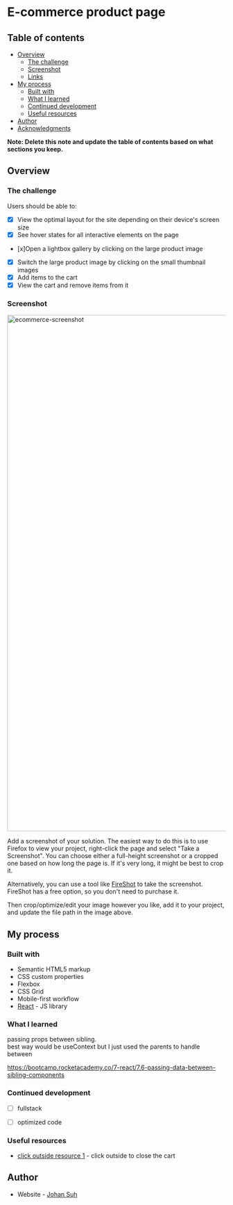 


#  E-commerce product page 

## Table of contents

- [Overview](#overview)
  - [The challenge](#the-challenge)
  - [Screenshot](#screenshot)
  - [Links](#links)
- [My process](#my-process)
  - [Built with](#built-with)
  - [What I learned](#what-i-learned)
  - [Continued development](#continued-development)
  - [Useful resources](#useful-resources)
- [Author](#author)
- [Acknowledgments](#acknowledgments)

**Note: Delete this note and update the table of contents based on what sections you keep.**

## Overview

### The challenge

Users should be able to:

- [x] View the optimal layout for the site depending on their device's screen size
- [x] See hover states for all interactive elements on the page
- [x]Open a lightbox gallery by clicking on the large product image
- [x] Switch the large product image by clicking on the small thumbnail images
- [x] Add items to the cart
- [x] View the cart and remove items from it

### Screenshot

<img width="1188" alt="ecommerce-screenshot" src="https://user-images.githubusercontent.com/51131852/161812639-031db062-2e9c-49b4-8f96-a1d955aaf38e.png">

Add a screenshot of your solution. The easiest way to do this is to use Firefox to view your project, right-click the page and select "Take a Screenshot". You can choose either a full-height screenshot or a cropped one based on how long the page is. If it's very long, it might be best to crop it.

Alternatively, you can use a tool like [FireShot](https://getfireshot.com/) to take the screenshot. FireShot has a free option, so you don't need to purchase it. 

Then crop/optimize/edit your image however you like, add it to your project, and update the file path in the image above.




## My process

### Built with

- Semantic HTML5 markup
- CSS custom properties
- Flexbox
- CSS Grid
- Mobile-first workflow
- [React](https://reactjs.org/) - JS library


### What I learned

passing props between sibling.   
best way would be useContext but I just used the parents to handle between 

https://bootcamp.rocketacademy.co/7-react/7.6-passing-data-between-sibling-components

### Continued development
 - [ ] fullstack
 - [ ] optimized code




### Useful resources

- [click outside resource 1](https://www.youtube.com/watch?v=eWO1b6EoCnQ) - click outside to close the cart


## Author

- Website - [Johan Suh](https://johansuh.com)


